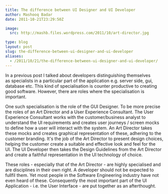 ```yaml
---
title: The difference between UI Designer and UI Developer
author: Mashooq Badar
date: 2011-10-21T23:29:50Z

image:
  src: http://mashb.files.wordpress.com/2011/10/art-director.jpg

type: blog
layout: post
slug: the-difference-between-ui-designer-and-ui-developer
aliases: 
  - /2011/10/21/the-difference-between-ui-designer-and-ui-developer/
---
```


In a previous post I talked about developers distinguishing themselves as specialists in a particular part of the application e.g. server side, gui, database etc. This kind of specialisation is counter productive to creating good software. However, there are roles where the specialisation is important.

One such specialisation is the role of the GUI Designer. To be more precise the roles of an Art Director and a User Experience Consultant. The User Experience Consultant works with the customer/business analyst to understand the UI requirements and creates user journeys / screen mocks to define how a user will interact with the system. An Art Director takes these mocks and creates graphical representation of these, adhering to the customer branding. It's the job of the Art Director to present design choices, helping the customer create a suitable and effective look and feel for the UI. The UI Developer then takes the Design Guidelines from the Art Director and create a faithful representation in the UI technology of choice.

These roles - especially that of the Art Director - are highly specialised and are disciplines in their own right. A developer should not be expected to fullfil them. Yet most people in the Software Engineering industry have not even heard of these. Consequently the most important part of the UI Application - i.e. the User Interface - are put together as an afterthought.

